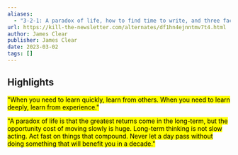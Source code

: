 ```yaml
---
aliases:
  - "3-2-1: A paradox of life, how to find time to write, and three factors that lead to a high performance culture"
url: https://kill-the-newsletter.com/alternates/df1hn4ejnntmv7t4.html
author: James Clear
publisher: James Clear
date: 2023-03-02
tags: []
---
```


## Highlights
<mark>"When you need to learn quickly, learn from others. When you need to learn deeply, learn from experience."</mark>

<mark>"A paradox of life is that the greatest returns come in the long-term, but the opportunity cost of moving slowly is huge. Long-term thinking is not slow acting. Act fast on things that compound. Never let a day pass without doing something that will benefit you in a decade."</mark>

